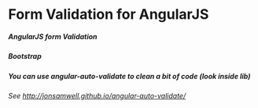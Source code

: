 # Form Validation for AngularJS

#####  AngularJS form Validation
#####  Bootstrap

#####  You can use angular-auto-validate to clean a bit of code (look inside lib)
######  See http://jonsamwell.github.io/angular-auto-validate/
